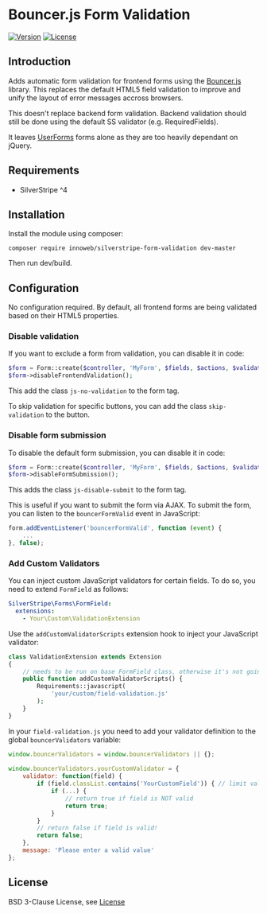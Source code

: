 # Bouncer.js Form Validation

[![Version](https://img.shields.io/packagist/v/innoweb/silverstripe-form-validation.svg?style=flat-square)](https://packagist.org/packages/innoweb/silverstripe-form-validation)
[![License](https://img.shields.io/packagist/l/innoweb/silverstripe-form-validation.svg?style=flat-square)](license.md)

## Introduction

Adds automatic form validation for frontend forms using the [Bouncer.js](https://github.com/cferdinandi/bouncer) library. This replaces the default HTML5 field validation to improve and unify the layout of error messages accross browsers. 

This doesn't replace backend form validation. Backend validation should still be done using the default SS validator (e.g. RequiredFields).

It leaves [UserForms](https://github.com/silverstripe/silverstripe-userforms) forms alone as they are too heavily dependant on jQuery.

## Requirements

 * SilverStripe ^4

## Installation

Install the module using composer:
```
composer require innoweb/silverstripe-form-validation dev-master
```
Then run dev/build.

## Configuration

No configuration required. By default, all frontend forms are being validated based on their HTML5 properties. 

### Disable validation

If you want to exclude a form from validation, you can disable it in code:

```php
$form = Form::create($controller, 'MyForm', $fields, $actions, $validator);
$form->disableFrontendValidation();
```

This add the class `js-no-validation` to the form tag.

To skip validation for specific buttons, you can add the class `skip-validation` to the button.


### Disable form submission

To disable the default form submission, you can disable it in code:

```php
$form = Form::create($controller, 'MyForm', $fields, $actions, $validator);
$form->disableFormSubmission();
```

This adds the class `js-disable-submit` to the form tag.

This is useful if you want to submit the form via AJAX. To submit the form, you can listen to the `bouncerFormValid` event in JavaScript:

```javascript
form.addEventListener('bouncerFormValid', function (event) {
	...
}, false);
```

### Add Custom Validators

You can inject custom JavaScript validators for certain fields. To do so, you need to extend `FormField` as follows:

```yml
SilverStripe\Forms\FormField:
  extensions:
    - Your\Custom\ValidationExtension
```

Use the `addCustomValidatorScripts` extension hook to inject your JavaScript validator:

```php
class ValidationExtension extends Extension
{
    // needs to be run on base FormField class, otherwise it's not going to be loaded on time
    public function addCustomValidatorScripts() {
        Requirements::javascript(
            'your/custom/field-validation.js'
        );
    }
}
```

In your `field-validation.js` you need to add your validator definition to the global `bouncerValidators` variable:

```javascript
window.bouncerValidators = window.bouncerValidators || {};
		
window.bouncerValidators.yourCustomValidator = {
	validator: function(field) { 
		if (field.classList.contains('YourCustomField')) { // limit validator to your custom field type
			if (...) {
				// return true if field is NOT valid
				return true;
			}
		}
		// return false if field is valid!
		return false;
	},
	message: 'Please enter a valid value'
};
```

## License

BSD 3-Clause License, see [License](license.md)
